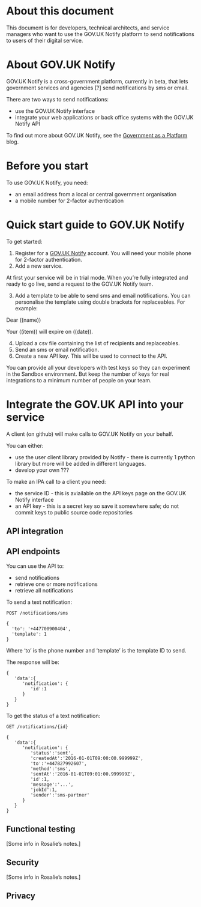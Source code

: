 About this document
==========================
This document is for developers, technical architects, and service managers who want to use the GOV.UK Notify platform to send notifications to users of their digital service. 

About GOV.UK Notify
====================
GOV.UK Notify is a cross-government platform, currently in beta, that lets government services and agencies [?] send notifications by sms or email. 

There are two ways to send notifications:

* use the GOV.UK Notify interface
* integrate your web applications or back office systems with the GOV.UK Notify API

To find out more about GOV.UK Notify, see the [Government as a Platform](https://governmentasaplatform.blog.gov.uk/) blog.

Before you start
==================

To use GOV.UK Notify, you need:
 
* an email address from a local or central government organisation
* a mobile number for 2-factor authentication


Quick start guide to GOV.UK Notify
===================================

To get started: 

1. Register for a [GOV.UK Notify](https://www.notifications.service.gov.uk/) account. You will need your mobile phone for 2-factor authentication.
2. Add a new service. 

  At first your service will be in trial mode. When you’re fully integrated and ready to go live, send a request to the GOV.UK Notify team. 

3. Add a template to be able to send sms and email notifications. You can personalise the template using double brackets for replaceables. For example: 

  Dear ((name))

  Your ((item)) will expire on ((date)). 

4. Upload a csv file containing the list of recipients and replaceables. 
5. Send an sms or email notification.
6. Create a new API key. This will be used to connect to the API.

  You can provide all your developers with test keys so they can experiment in the Sandbox environment. But keep the number of keys for real integrations to a minimum number of people on your team. 




Integrate the GOV.UK API into your service
============================================

A client (on github) will make calls to GOV.UK Notify on your behalf. 

You can either:
* use the user client library provided by Notify - there is currently 1 python library but more will be added in different languages.
* develop your own ???

To make an IPA call to a client you need:
* the service ID - this is aviailable on the API keys page on the GOV.UK Notify interface
* an API key - this is a secret key so save it somewhere safe; do not commit keys to public source code repositories

API integration
------------------


API endpoints
----------------

You can use the API to:
* send notifications
* retrieve one or more notifications
* retrieve all notifications

To send a text notification:
```
POST /notifications/sms
```

```
{
  'to': '+447700900404',
  'template': 1
}
```
Where ‘to’ is the phone number and ‘template’ is the template ID to send.

The response will be:
```
{
   'data':{
      'notification': {
         'id':1
      }
   }
}
```
To get the status of a text notification:
```
GET /notifications/{id}
```

```
{
   'data':{
      'notification': {
         'status':'sent',
         'createdAt':'2016-01-01T09:00:00.999999Z',
         'to':'+447827992607',
         'method':'sms',
         'sentAt':'2016-01-01T09:01:00.999999Z',
         'id':1,
         'message':'...',
         'jobId':1,
         'sender':'sms-partner'
      }
   }
}
```








Functional testing
---------------------
[Some info in Rosalie’s notes.]
 

Security
----------
[Some info in Rosalie’s notes.]

Privacy
--------









